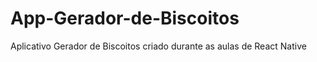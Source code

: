 # App-Gerador-de-Biscoitos

Aplicativo Gerador de Biscoitos criado durante as aulas de React Native
